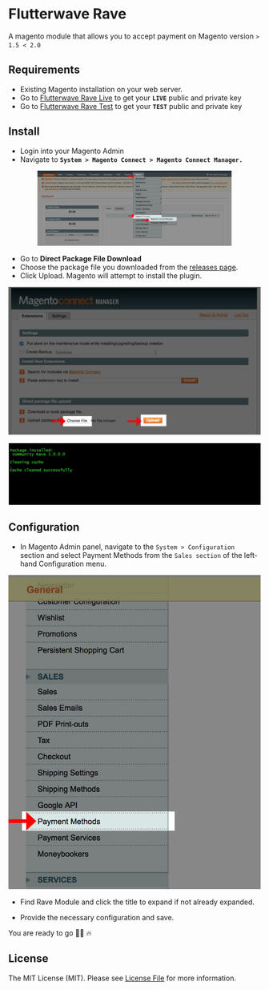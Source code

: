 # Flutterwave Rave

A magento module that allows you to accept payment on Magento version `> 1.5 < 2.0`

## Requirements
- Existing Magento installation on your web server.
- Go to [Flutterwave Rave Live](https://rave.flutterwave.com) to get your **`LIVE`** public and private key
- Go to [Flutterwave Rave Test](https://raveappv2.herokuapp.com) to get your **`TEST`** public and private key

## Install
- Login into your Magento Admin
- Navigate to **`System > Magento Connect > Magento Connect Manager.`**
<p align="center">
 <img src="https://raw.githubusercontent.com/kingflamez/Magento-Rave/master/resources/img/step1.jpg" height="150"/>
</p>

- Go to **Direct Package File Download**
- Choose the package file you downloaded from the [releases page](https://github.com/kingflamez/Magento-Rave/releases).
- Click Upload. Magento will attempt to install the plugin.

<p align="center">
 <img src="https://raw.githubusercontent.com/kingflamez/Magento-Rave/master/resources/img/step2.jpg"/>
</p>

<p align="center">
 <img src="https://raw.githubusercontent.com/kingflamez/Magento-Rave/master/resources/img/step3.jpg"/>
</p>

## Configuration
- In Magento Admin panel, navigate to the `System > Configuration` section and select Payment Methods from the `Sales section` of the left‐hand Configuration menu.

<p align="center">
 <img src="https://raw.githubusercontent.com/kingflamez/Magento-Rave/master/resources/img/step4.jpg"/>
</p>

- Find Rave Module and click the title to expand if not already expanded.

- Provide the necessary configuration and save.

You are ready to go 💪🏿 🔥

## License
The MIT License (MIT). Please see [License File](LICENCE) for more information.